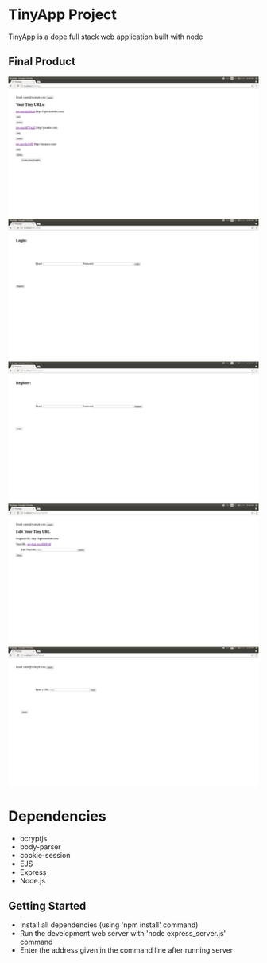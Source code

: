 # TinyApp Project

TinyApp is a dope full stack web application built with node

## Final Product

!["Screenshot of URLs page"](https://github.com/moeenah/tinyApp/blob/master/docs/URLs-page.png)
!["Screenshot of Login page"](https://github.com/moeenah/tinyApp/blob/master/docs/Login-page.png)
!["Screenshot of Register page"](https://github.com/moeenah/tinyApp/blob/master/docs/Register-page.png)
!["Screenshot of Edit page"](https://github.com/moeenah/tinyApp/blob/master/docs/EditURL-page.png)
!["Screenshot of Add URL page"](https://github.com/moeenah/tinyApp/blob/master/docs/AddNewURL-page.png)

# Dependencies

- bcryptjs
- body-parser
- cookie-session
- EJS
- Express
- Node.js

## Getting Started
- Install all dependencies (using 'npm install' command)
- Run the development web server with 'node express_server.js' command
- Enter the address given in the command line after running server



